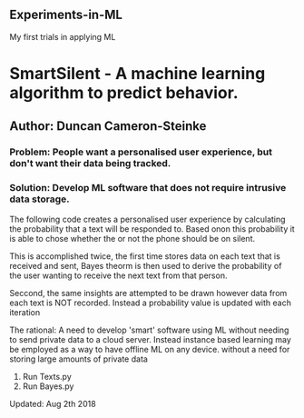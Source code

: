 ## Experiments-in-ML
My first trials in applying ML

# SmartSilent - A machine learning algorithm to predict behavior.
## Author: Duncan Cameron-Steinke

### Problem: People want a personalised user experience, but don't want their data being tracked.
### Solution: Develop ML software that does not require intrusive data storage.

The following code creates a personalised user experience by calculating the probability that a text will be responded to. Based onon this probability it is able to chose whether the or not the phone should be on silent.

This is accomplished twice, the first time stores data on each text that is received and sent, Bayes theorm is then used to derive the probability of the user wanting to receive the next text from that person.

Seccond, the same insights are attempted to be drawn however data from each text is NOT recorded. Instead a probability value is updated with each iteration

The rational: A need to develop 'smart' software using ML without needing to send private data to a cloud server. Instead instance based learning may be employed as a way to have offline ML on any device. without a need for storing large amounts of private data

1. Run Texts.py
2. Run Bayes.py

Updated: Aug 2th 2018
